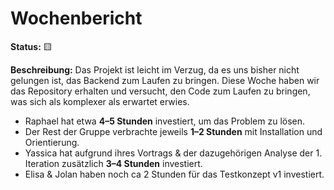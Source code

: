 # Wochenbericht  

**Status:** 🟨

**Beschreibung:** Das Projekt ist leicht im Verzug, da es uns bisher nicht gelungen ist, das Backend zum Laufen zu bringen. Diese Woche haben wir das Repository erhalten und versucht, den Code zum Laufen zu bringen, was sich als komplexer als erwartet erwies.  
- Raphael hat etwa **4–5 Stunden** investiert, um das Problem zu lösen.  
- Der Rest der Gruppe verbrachte jeweils **1–2 Stunden** mit Installation und Orientierung.  
- Yassica hat aufgrund ihres Vortrags & der dazugehörigen Analyse der 1. Iteration zusätzlich **3–4 Stunden** investiert.
- Elisa & Jolan haben noch ca 2 Stunden für das Testkonzept v1 investiert.
